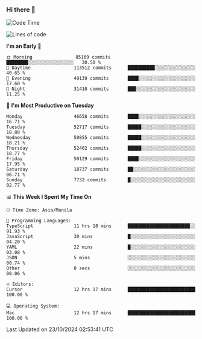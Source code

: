 ### Hi there 👋

<!--START_SECTION:waka-->
![Code Time](http://img.shields.io/badge/Code%20Time-5%2C658%20hrs%2037%20mins-blue)

![Lines of code](https://img.shields.io/badge/From%20Hello%20World%20I%27ve%20Written-122.1%20million%20lines%20of%20code-blue)

**I'm an Early 🐤** 

```text
🌞 Morning                85169 commits       ████████░░░░░░░░░░░░░░░░░   30.50 % 
🌆 Daytime                113512 commits      ██████████░░░░░░░░░░░░░░░   40.65 % 
🌃 Evening                49139 commits       ████░░░░░░░░░░░░░░░░░░░░░   17.60 % 
🌙 Night                  31410 commits       ███░░░░░░░░░░░░░░░░░░░░░░   11.25 % 
```
📅 **I'm Most Productive on Tuesday** 

```text
Monday                   46658 commits       ████░░░░░░░░░░░░░░░░░░░░░   16.71 % 
Tuesday                  52717 commits       █████░░░░░░░░░░░░░░░░░░░░   18.88 % 
Wednesday                50855 commits       █████░░░░░░░░░░░░░░░░░░░░   18.21 % 
Thursday                 52402 commits       █████░░░░░░░░░░░░░░░░░░░░   18.77 % 
Friday                   50129 commits       ████░░░░░░░░░░░░░░░░░░░░░   17.95 % 
Saturday                 18737 commits       ██░░░░░░░░░░░░░░░░░░░░░░░   06.71 % 
Sunday                   7732 commits        █░░░░░░░░░░░░░░░░░░░░░░░░   02.77 % 
```


📊 **This Week I Spent My Time On** 

```text
🕑︎ Time Zone: Asia/Manila

💬 Programming Languages: 
TypeScript               11 hrs 18 mins      ███████████████████████░░   91.93 % 
JavaScript               30 mins             █░░░░░░░░░░░░░░░░░░░░░░░░   04.20 % 
YAML                     22 mins             █░░░░░░░░░░░░░░░░░░░░░░░░   03.08 % 
JSON                     5 mins              ░░░░░░░░░░░░░░░░░░░░░░░░░   00.74 % 
Other                    0 secs              ░░░░░░░░░░░░░░░░░░░░░░░░░   00.06 % 

🔥 Editors: 
Cursor                   12 hrs 17 mins      █████████████████████████   100.00 % 

💻 Operating System: 
Mac                      12 hrs 17 mins      █████████████████████████   100.00 % 
```


 Last Updated on 23/10/2024 02:53:41 UTC
<!--END_SECTION:waka-->


<!--
**rad182/rad182** is a ✨ _special_ ✨ repository because its `README.md` (this file) appears on your GitHub profile.

Here are some ideas to get you started:

- 🔭 I’m currently working on ...
- 🌱 I’m currently learning ...
- 👯 I’m looking to collaborate on ...
- 🤔 I’m looking for help with ...
- 💬 Ask me about ...
- 📫 How to reach me: ...
- 😄 Pronouns: ...
- ⚡ Fun fact: ...
-->
